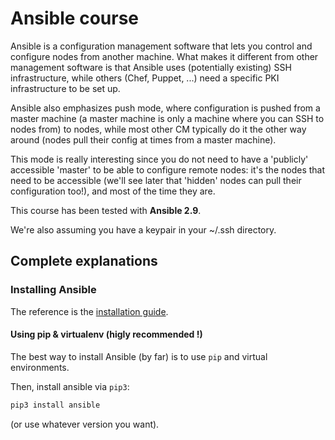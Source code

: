 # Ansible course

Ansible is a configuration management software that lets you control and
configure nodes from another machine. What makes it different from other
management software is that Ansible uses (potentially existing) SSH
infrastructure, while others (Chef, Puppet, ...) need a specific PKI
infrastructure to be set up.

Ansible also emphasizes push mode, where configuration is pushed from a master
machine (a master machine is only a machine where you can SSH to nodes from) to
nodes, while most other CM typically do it the other way around (nodes pull
their config at times from a master machine).

This mode is really interesting since you do not need to have a 'publicly'
accessible 'master' to be able to configure remote nodes: it's the nodes
that need to be accessible (we'll see later that 'hidden' nodes can pull their
configuration too!), and most of the time they are.

This course has been tested with **Ansible 2.9**.

We're also assuming you have a keypair in your ~/.ssh directory.



## Complete explanations

### Installing Ansible

The reference is the [installation
guide](https://docs.ansible.com/ansible/latest/installation_guide/intro_installation.html).

#### Using pip & virtualenv (higly recommended !)

The best way to install Ansible (by far) is to use `pip` and virtual
environments.

Then, install ansible via `pip3`:

```bash
pip3 install ansible
```

(or use whatever version you want).


